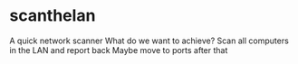 # scanthelan
A quick network scanner
What do we want to achieve? 
Scan all computers in the LAN and report back
Maybe move to ports after that
